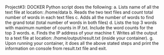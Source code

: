 Project#3: DOCKER
Python script does the following:
    a. Lists name of all the text file at location: /home/data
    b. Reads the two text files and count total number of words in each text files
    c. Adds all the number of words to find the grand total (total number of words in 
    both files)
    d. Lists the top 3 words with maximum number of counts in IF.txt.  Include the word 
    counts for the top 3 words.
    e. Finds the IP address of your machine
    f. Writes all the output to a text file at location: /home/output/result.txt (inside 
    your container).
    g. Upon running your container, it does all the above stated steps and print 
    the information on console from result.txt file and exit.
